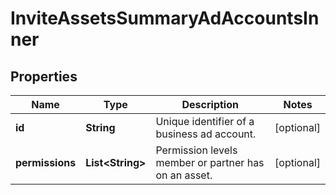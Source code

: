 

# InviteAssetsSummaryAdAccountsInner

## Properties

Name | Type | Description | Notes
------------ | ------------- | ------------- | -------------
**id** | **String** | Unique identifier of a business ad account. |  [optional]
**permissions** | **List&lt;String&gt;** | Permission levels member or partner has on an asset. |  [optional]




